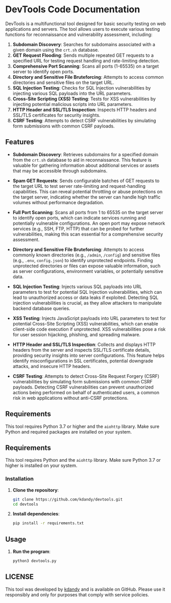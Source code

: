 # DevTools Code Documentation

DevTools is a multifunctional tool designed for basic security testing on web applications and servers. The tool allows users to execute various testing functions for reconnaissance and vulnerability assessment, including:

1. **Subdomain Discovery**: Searches for subdomains associated with a given domain using the `crt.sh` database.
2. **GET Request Flooding**: Sends multiple repeated GET requests to a specified URL for testing request handling and rate-limiting detection.
3. **Comprehensive Port Scanning**: Scans all ports (1-65535) on a target server to identify open ports.
4. **Directory and Sensitive File Bruteforcing**: Attempts to access common directories and sensitive files on the target URL.
5. **SQL Injection Testing**: Checks for SQL Injection vulnerabilities by injecting various SQL payloads into the URL parameters.
6. **Cross-Site Scripting (XSS) Testing**: Tests for XSS vulnerabilities by injecting potential malicious scripts into URL parameters.
7. **HTTP Header and SSL/TLS Inspection**: Inspects HTTP headers and SSL/TLS certificates for security insights.
8. **CSRF Testing**: Attempts to detect CSRF vulnerabilities by simulating form submissions with common CSRF payloads.

## Features

- **Subdomain Discovery**: Retrieves subdomains for a specified domain from the `crt.sh` database to aid in reconnaissance. This feature is valuable for gathering information about additional services or assets that may be accessible through subdomains.
  
- **Spam GET Requests**: Sends configurable batches of GET requests to the target URL to test server rate-limiting and request-handling capabilities. This can reveal potential throttling or abuse protections on the target server, indicating whether the server can handle high traffic volumes without performance degradation.
  
- **Full Port Scanning**: Scans all ports from 1 to 65535 on the target server to identify open ports, which can indicate services running and potentially vulnerable configurations. An open port may expose network services (e.g., SSH, FTP, HTTP) that can be probed for further vulnerabilities, making this scan essential for a comprehensive security assessment.
  
- **Directory and Sensitive File Bruteforcing**: Attempts to access commonly known directories (e.g., `/admin`, `/config`) and sensitive files (e.g., `.env`, `config.json`) to identify unprotected endpoints. Finding unprotected directories or files can expose valuable information, such as server configurations, environment variables, or potentially sensitive data.

- **SQL Injection Testing**: Injects various SQL payloads into URL parameters to test for potential SQL Injection vulnerabilities, which can lead to unauthorized access or data leaks if exploited. Detecting SQL injection vulnerabilities is crucial, as they allow attackers to manipulate backend database queries.

- **XSS Testing**: Injects JavaScript payloads into URL parameters to test for potential Cross-Site Scripting (XSS) vulnerabilities, which can enable client-side code execution if unprotected. XSS vulnerabilities pose a risk for user session hijacking, phishing, and spreading malware.

- **HTTP Header and SSL/TLS Inspection**: Collects and displays HTTP headers from the server and inspects SSL/TLS certificate details, providing security insights into server configurations. This feature helps identify misconfigurations in SSL certificates, potential downgrade attacks, and insecure HTTP headers.

- **CSRF Testing**: Attempts to detect Cross-Site Request Forgery (CSRF) vulnerabilities by simulating form submissions with common CSRF payloads. Detecting CSRF vulnerabilities can prevent unauthorized actions being performed on behalf of authenticated users, a common risk in web applications without anti-CSRF protections.


## Requirements
This tool requires Python 3.7 or higher and the `aiohttp` library. Make sure Python and required packages are installed on your system.


## Requirements
This tool requires Python and the `aiohttp` library. Make sure Python 3.7 or higher is installed on your system.

### Installation
1. **Clone the repository**:
   ```bash
   git clone https://github.com/kdandy/devtools.git
   cd devtools
2. **Install dependencies**:
   ```bash
   pip install -r requirements.txt

## Usage
1. **Run the program**:
   ```bash
   python3 devtools.py

## LICENSE

This tool was developed by [kdandy](https://github.com/kdandy/devtools/blob/main/LICENSE) and is available on GitHub. Please use it responsibly and only for purposes that comply with service policies.